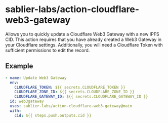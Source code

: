 # sablier-labs/action-cloudflare-web3-gateway

Allows you to quickly update a Cloudflare Web3 Gateway with a new IPFS CID. This action requires that you have already created a Web3 Gateway in your Cloudflare settings. Additionally, you will need a Cloudflare Token with sufficient permissions to edit the record.

## Example

```yml
- name: Update Web3 Gateway
  env:
    CLOUDFLARE_TOKEN: ${{ secrets.CLOUDFLARE_TOKEN }}
    CLOUDFLARE_ZONE_ID: ${{ secrets.CLOUDFLARE_ZONE_ID }}
    CLOUDFLARE_GATEWAY_ID: ${{ secrets.CLOUDFLARE_GATEWAY_ID }}
  id: web3gateway
  uses: sablier-labs/action-cloudflare-web3-gateway@main
  with:
    cid: ${{ steps.push.outputs.cid }}
```
